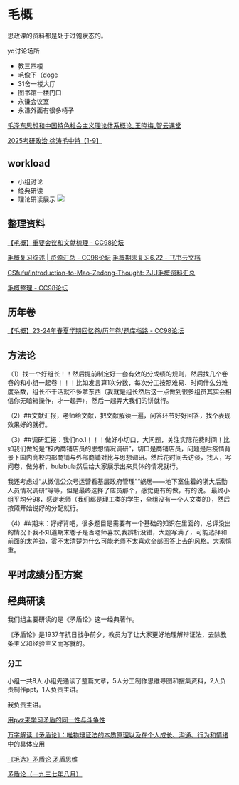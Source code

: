 # 毛概

思政课的资料都是处于过饱状态的。

yq讨论场所
- 教三四楼
- 毛像下（doge
- 31舍一楼大厅
- 图书馆一楼门口
- 永谦会议室
- 永谦外面有很多椅子

[毛泽东思想和中国特色社会主义理论体系概论\_王晓梅\_智云课堂](https://classroom.zju.edu.cn/coursedetail?course_id=53018&tenant_code=112)

[2025考研政治 徐涛毛中特【1-9】](https://www.acfun.cn/v/ac41896150)

## workload
- 小组讨论
- 经典研读
- 理论研读展示
![](https://philfan-pic.oss-cn-beijing.aliyuncs.com/img/78f03e3857836964f0528ba6e341fa9.png)



## 整理资料

[【毛概】重要会议和文献梳理 - CC98论坛](https://www.cc98.org/topic/5921889)

[毛概复习综述 | 资源汇总 - CC98论坛](https://www.cc98.org/topic/5917400)
[‍‌‍‌⁠毛概期末复习6.22 - 飞书云文档](https://gi7cake7hk2.feishu.cn/docx/NoTPdE0qZoKazcxKfwtcuLegnKg)


[CSfufu/Introduction-to-Mao-Zedong-Thought: ZJU毛概资料汇总](https://github.com/CSfufu/Introduction-to-Mao-Zedong-Thought)

[毛概整理 - CC98论坛](https://www.cc98.org/topic/5928029)
## 历年卷
[【毛概】23-24年春夏学期回忆卷/历年卷/题库指路 - CC98论坛](https://www.cc98.org/topic/5922931)
## 方法论
（1）找一个好组长！！然后提前制定好一套有效的分成绩的规则，然后找几个卷卷的和小组一起卷！！！比如发言算1次分数，每次分工按照难易、时间什么分难度系数，组长不干活就不多拿东西（我就是组长然后这一点做到很多组员其实会相信你无暗箱操作，才一起弄），然后一起弄大我们的饼就行。

（2）##文献汇报，老师给文献，把文献解读一遍，问答环节好好回答，找个表现效果好的就行。

（3）##调研汇报：我们no.1！！！做好小切口，大问题，关注实际花费时间！比如我们做的是“校内商铺店员的思想情况调研”，切口是商铺店员，问题是后疫情背景下国内高校内部商铺与外部商铺对比与思想调研。然后花时间去访谈，找人，写问卷，做分析，bulabula然后给大家展示出来具体的情况就行。

我还考虑过“从微信公众号运营看基层政府管理”“蜗居——地下室住着的浙大后勤人员情况调研”等等，但是最终选择了店员那个，感觉更有的做，有的说。 最终小组平均分98，感谢老师（我们都是理工类的学生，全组没有一个人文类的），然后按照开始说好的分配就行。

（4）##期末：好好背吧，很多题目是需要有一个基础的知识在里面的，总评没出的情况下我不知道期末卷子是否老师喜欢,我辨析没错，大题写满了，可能选择和前面的太差劲，雾不太清楚为什么可能老师不太喜欢全部回答上去的风格。大家慎重。

## 平时成绩分配方案


## 经典研读

我们组主要研读的是《矛盾论》这一经典著作。

《矛盾论》是1937年抗日战争前夕，教员为了让大家更好地理解辩证法，去除教条主义和经验主义而写就的。

### 分工
小组一共8人
小组先通读了整篇文章，5人分工制作思维导图和搜集资料，2人负责制作ppt，1人负责主讲。

我负责主讲。

[用pvz来学习矛盾的同一性与斗争性](https://www.bilibili.com/video/BV16y411i7Ba)

[万字解读《矛盾论》：唯物辩证法的本质原理以及在个人成长、沟通、行为和情绪中的具体应用](https://www.bilibili.com/video/BV1d14219748)

[《毛选》矛盾论 矛盾思维](https://www.bilibili.com/video/BV1MD24Y2EWr)

[矛盾论（一九三七年八月）](https://www.marxists.org/chinese/maozedong/marxist.org-chinese-mao-193708.htm)



